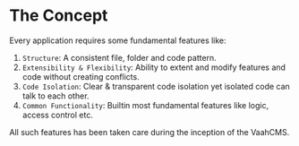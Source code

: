 # The Concept

Every application requires some fundamental features like:

1. `Structure`: A consistent file, folder and code pattern.
2. `Extensibility & Flexibility`: Ability to extent and modify features and code without creating conflicts.
3. `Code Isolation`: Clear & transparent code isolation yet isolated code can talk to each other.
4. `Common Functionality`: Builtin most fundamental features like logic, access control etc.

All such features has been taken care during the inception of the VaahCMS.

